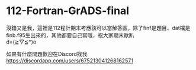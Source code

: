 # 112-Fortran-GrADS-final
沒錯又是我，這裡是112程計期末考應該可以當解答區，除了finf是題目、dat檔是finb.f95生出來的，其他都要自己寫哦，祝大家期末歐趴    
d=(≧▽≦*)o

如果有什麼問題歡迎在Discord找我 https://discordapp.com/users/675213041268162571
